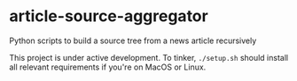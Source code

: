 # article-source-aggregator

Python scripts to build a source tree from a news article recursively

This project is under active development. To tinker, `./setup.sh` should install all relevant requirements if you're on MacOS or Linux.
